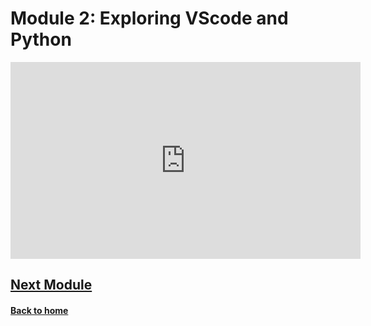 # Module 2: Exploring VScode and Python
<iframe width="560" height="315" src="https://www.youtube.com/embed/MQcEHha5MF8?si=ShE91Q_gvtfeMkeg" title="YouTube video player" frameborder="0" allow="accelerometer; autoplay; clipboard-write; encrypted-media; gyroscope; picture-in-picture; web-share" referrerpolicy="strict-origin-when-cross-origin" allowfullscreen></iframe>


## [Next Module](./module3.md)


#### [Back to home](../index.md)
